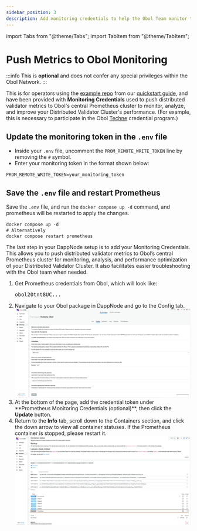 ```yaml
---
sidebar_position: 3
description: Add monitoring credentials to help the Obol Team monitor the health of your cluster
---
```

import Tabs from "@theme/Tabs";
import TabItem from "@theme/TabItem";

# Push Metrics to Obol Monitoring

:::info
This is **optional** and does not confer any special privileges within the Obol Network.
:::

<Tabs groupId="set-prom-remote-write">
  <TabItem value="Quickstart" label="Quickstart">

This is for operators using the [example repo](https://github.com/ObolNetwork/charon-distributed-validator-node) from our [quickstart guide](../start/quickstart_overview.md), and have been provided with **Monitoring Credentials** used to push distributed validator metrics to Obol's central Prometheus cluster to monitor, analyze, and improve your Distributed Validator Cluster's performance. (For example, this is necessary to participate in the Obol [Techne](https://squadstaking.com/techne) credential program.)

## Update the monitoring token in the `.env` file  
- Inside your `.env` file, uncomment the `PROM_REMOTE_WRITE_TOKEN` line by removing the `#` symbol.  
- Enter your monitoring token in the format shown below:

```shell
PROM_REMOTE_WRITE_TOKEN=your_monitoring_token
```

## Save the `.env` file and restart Prometheus  
Save the `.env` file, and run the `docker compose up -d` command, and prometheus will be restarted to apply the changes.

```shell
docker compose up -d
# Alternatively
docker compose restart prometheus
```

</TabItem>
<TabItem value="Dappnode" label="Dappnode">

The last step in your DappNode setup is to add your Monitoring Credentials. This allows you to push distributed validator metrics to Obol’s central Prometheus cluster for monitoring, analysis, and performance optimization of your Distributed Validator Cluster. It also facilitates easier troubleshooting with the Obol team when needed.

<ol>
  <li>Get Prometheus credentials from Obol, which will look like:<pre>obol20tnt8UC...</pre></li>
  <li>Navigate to your Obol package in DappNode and go to the Config tab.</li>
    <img src="/img/monitoringDappnode.png" alt="Go to config tab" />
  <li>
    At the bottom of the page, add the credential token under **Prometheus Monitoring Credentials (optional)**, then click the <b>Update</b> button.
  </li>
  <li>
    Return to the <b>Info</b> tab, scroll down to the Containers section, and click the down arrow to view all container statuses. If the Prometheus container is stopped, please restart it.
    <img src="/img/restart-dappnode-container.png" alt="Restart containers" />
  </li>
</ol>

</TabItem>
</Tabs>


